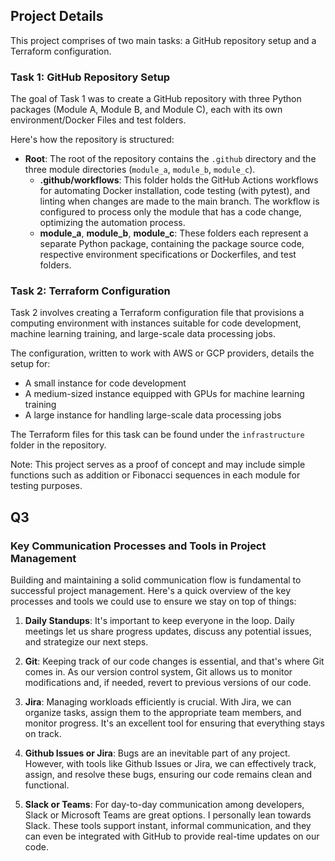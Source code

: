 ## Project Details

This project comprises of two main tasks: a GitHub repository setup and a Terraform configuration. 

### Task 1: GitHub Repository Setup 

The goal of Task 1 was to create a GitHub repository with three Python packages (Module A, Module B, and Module C), each with its own environment/Docker Files and test folders. 

Here's how the repository is structured:

- **Root**: The root of the repository contains the `.github` directory and the three module directories (`module_a`, `module_b`, `module_c`).
    - **.github/workflows**: This folder holds the GitHub Actions workflows for automating Docker installation, code testing (with pytest), and linting when changes are made to the main branch. The workflow is configured to process only the module that has a code change, optimizing the automation process.
    - **module_a**, **module_b**, **module_c**: These folders each represent a separate Python package, containing the package source code, respective environment specifications or Dockerfiles, and test folders.

### Task 2: Terraform Configuration

Task 2 involves creating a Terraform configuration file that provisions a computing environment with instances suitable for code development, machine learning training, and large-scale data processing jobs. 

The configuration, written to work with AWS or GCP providers, details the setup for:

- A small instance for code development
- A medium-sized instance equipped with GPUs for machine learning training
- A large instance for handling large-scale data processing jobs

The Terraform files for this task can be found under the `infrastructure` folder in the repository.

Note: This project serves as a proof of concept and may include simple functions such as addition or Fibonacci sequences in each module for testing purposes.

## Q3
###  Key Communication Processes and Tools in Project Management

Building and maintaining a solid communication flow is fundamental to successful project management. Here's a quick overview of the key processes and tools we could use to ensure we stay on top of things:

1. **Daily Standups**: It's important to keep everyone in the loop. Daily meetings let us share progress updates, discuss any potential issues, and strategize our next steps. 

2. **Git**: Keeping track of our code changes is essential, and that's where Git comes in. As our version control system, Git allows us to monitor modifications and, if needed, revert to previous versions of our code.

3. **Jira**: Managing workloads efficiently is crucial. With Jira, we can organize tasks, assign them to the appropriate team members, and monitor progress. It's an excellent tool for ensuring that everything stays on track.

4. **Github Issues or Jira**: Bugs are an inevitable part of any project. However, with tools like Github Issues or Jira, we can effectively track, assign, and resolve these bugs, ensuring our code remains clean and functional.

5. **Slack or Teams**: For day-to-day communication among developers, Slack or Microsoft Teams are great options. I personally lean towards Slack. These tools support instant, informal communication, and they can even be integrated with GitHub to provide real-time updates on our code.

